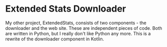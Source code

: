 # Extended Stats Downloader

My other project, ExtendedStats, consists of two components - the downloader and the web site.
These are independent pieces of code.
Both are written in Python, but I really don't like Python any more.
This is a rewrite of the downloader component in Kotlin.